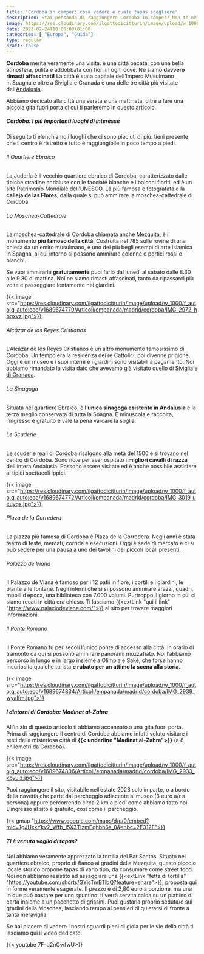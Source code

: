 ```yaml
---
title: 'Cordoba in camper: cosa vedere e quale tapas scegliere'
description: Stai pensando di raggiungere Cordoba in camper? Non te ne pentirai, è una meta meravigliosa! Scoprila con noi!  
image: https://res.cloudinary.com/ilgattodicitturin/image/upload/w_1000/f_auto,q_auto:eco/v1689674761/Articoli/empanada/madrid/cordoba/IMG_2986_mpur3w.jpg
date: 2023-07-24T10:00:00+01:00
categories: [ "Europa", "Guida"]
type: regular
draft: false 
---
```


**Cordoba** merita veramente una visita: è una città pacata, con una bella atmosfera, pulita e addobbata con fiori in ogni dove. Ne siamo **davvero rimasti affascinati!**  La città è stata capitale dell’Impero Musulmano in Spagna e oltre a Siviglia e Granada è una delle tre città più visitate dell’[Andalusia](/blog/viaggio-andalusia-in-camper-itinerari).

<!-- Noi l’abbiamo raggiunta facilmente a bordo del nostro van e abbiamo parcheggiato vicino allo zoo (trovi qui le coordinate), to do da dove abbiamo raggiunto il centro città in 20 minuti a piedi.  -->

Abbiamo dedicato alla città una serata e una mattinata, oltre a fare una piccola gita fuori porta di cui ti parleremo in questo articolo. 

##### Cordoba: I più importanti luoghi di interesse

Di seguito ti elenchiamo i luoghi che ci sono piaciuti di più: tieni presente che il centro è ristretto e tutto è raggiungibile in poco tempo a piedi. 

###### Il Quartiere Ebraico
La Judería è il vecchio quartiere ebraico di Cordoba, caratterizzato dalle tipiche stradine andaluse con le facciate bianche e i balconi fioriti, ed è un sito Patrimonio Mondiale dell’UNESCO. La più famosa e fotografata è la **calleja de las Flores**, dalla quale si può ammirare la moschea-cattedrale di Cordoba.

###### La Moschea-Cattedrale
La moschea-cattedrale di Cordoba chiamata anche Mezquita, è il monumento **più famoso della città**. Costruita nel 785 sulle rovine di una chiesa da un emiro musulmano, è uno dei più begli esempi di arte islamica in Spagna, al cui interno si possono ammirare colonne e portici rossi e bianchi.

Se vuoi ammirarla **gratuitamente** puoi farlo dal lunedì al sabato dalle 8.30 alle 9.30 di mattina. 
Noi ne siamo rimasti affascinati, tanto da ripassarci più volte e passeggiare lentamente nei giardini.

{{< image src="https://res.cloudinary.com/ilgattodicitturin/image/upload/w_1000/f_auto,q_auto:eco/v1689674779/Articoli/empanada/madrid/cordoba/IMG_2972_hbqxvz.jpg">}}

###### Alcázar de los Reyes Cristianos
L’Alcázar de los Reyes Cristianos è un altro monumento famosissimo di Cordoba. Un tempo era la residenza dei re Cattolici, poi divenne prigione. Oggi è un museo e i suoi interni e i giardini sono visitabili a pagamento. Noi abbiamo rimandato la visita dato che avevamo già visitato quello di [Siviglia e di Granada](/blog/viaggio-andalusia-in-camper-itinerari).

###### La Sinagoga
Situata nel quartiere Ebraico, è **l’unica sinagoga esistente in Andalusia** e la terza meglio conservata di tutta la Spagna. È minuscola e raccolta, l’ingresso è gratuito e vale la pena varcare la soglia. 

###### Le Scuderie
Le scuderie reali di Cordoba risalgono alla metà del 1500 e si trovano nel centro di Cordoba. Sono note per aver ospitato i **migliori cavalli di razza** dell'intera Andalusia. Possono essere visitate ed è anche possibile assistere ai tipici spettacoli ippici.

{{< image src="https://res.cloudinary.com/ilgattodicitturin/image/upload/w_1000/f_auto,q_auto:eco/v1689674772/Articoli/empanada/madrid/cordoba/IMG_3019_ueuyqx.jpg">}}

###### Plaza de la Corredera
La piazza più famosa di Cordoba è Plaza de la Corredera. Negli anni è stata teatro di feste, mercati, corride e esecuzioni. Oggi è sede di mercato e ci si può sedere per una pausa a uno dei tavolini dei piccoli locali presenti. 

###### Palazzo de Viana
Il Palazzo de Viana è famoso per i 12 patii in fiore, i cortili e i giardini, le piante e le fontane. Negli interni che si si possono ammirare arazzi, quadri, mobili d’epoca, una biblioteca con 7.000 volumi. Purtroppo il giorno in cui ci siamo recati in città era chiuso. Ti lasciamo {{<extLink "qui il link" "https://www.palaciodeviana.com/">}} al sito per trovare maggiori informazioni.

###### Il Ponte Romano
Il Ponte Romano fu per secoli l’unico ponte di accesso alla città. In orario di tramonto da qui si possono ammirare panorami mozzafiato. Noi l’abbiamo percorso in lungo e in largo insieme a Olimpia e Sakè, che forse hanno incuriosito qualche turista **e rubato per un attimo la scena alla storia.**

{{< image src="https://res.cloudinary.com/ilgattodicitturin/image/upload/w_1000/f_auto,q_auto:eco/v1689674834/Articoli/empanada/madrid/cordoba/IMG_2939_wyalfm.jpg">}}

##### I dintorni di Cordoba: Madinat al-Zahra

All’inizio di questo articolo ti abbiamo accennato a una gita fuori porta. Prima di raggiungere il centro di Cordoba abbiamo infatti voluto visitare i resti della misteriosa città di **{{< underline "Madinat al-Zahra">}}** (a 8 chilometri da Cordoba).

{{< image src="https://res.cloudinary.com/ilgattodicitturin/image/upload/w_1000/f_auto,q_auto:eco/v1689674806/Articoli/empanada/madrid/cordoba/IMG_2933_xbyuiz.jpg">}}

Puoi raggiungere il sito, visitabile nell’estate 2023 solo in parte, o a bordo della navetta che parte dal parcheggio adiacente al museo (3 euro a/r a persona) oppure percorrendo circa 2 km a piedi come abbiamo fatto noi.
L’ingresso al sito è gratuito, così come il parcheggio. 

{{< gmap "https://www.google.com/maps/d/u/0/embed?mid=1gJUxkYkv2_Wfb_l5X3TIzmEqhbh6a_0&ehbc=2E312F">}}

##### Ti è venuta voglia di tapas? 

Noi abbiamo veramente apprezzato la tortilla del Bar Santos. Situato nel quartiere ebraico, proprio di fianco ai gradini della Mezquita, questo piccolo locale storico propone tapas di vario tipo, da consumare come street food. Noi non abbiamo resistito ad assaggiare una {{<extLink "fetta di tortilla" "https://youtube.com/shorts/GYjcTmBTlbQ?feature=share">}}, proposta qui in forme veramente esagerate. 
Il prezzo è di 2,80 euro a porzione, ma una in due può bastare per uno spuntino: ti verrà servita calda su un piattino di carta insieme a un pacchetto di grissini. Puoi gustarla proprio seduta/o sui gradini della Moschea, lasciando tempo ai pensieri di quietarsi di fronte a tanta meraviglia. 

Se hai piacere di vedere i nostri sguardi pieni di gioia per le vie della città ti lasciamo qui il video dedicato. 

{{< youtube 7F-d2nCwfwU>}} 

<!-- {{< blogFooter "SP_a" "1" "0">}} -->